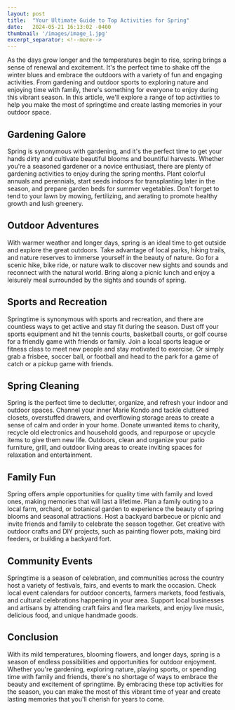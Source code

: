 ```yaml
---
layout: post
title:  "Your Ultimate Guide to Top Activities for Spring"
date:   2024-05-21 16:13:02 -0400
thumbnail: '/images/image_1.jpg'
excerpt_separator: <!--more-->
---
```

As the days grow longer and the temperatures begin to rise, spring brings a sense of renewal and excitement.<!--more--> It's the perfect time to shake off the winter blues and embrace the outdoors with a variety of fun and engaging activities. From gardening and outdoor sports to exploring nature and enjoying time with family, there's something for everyone to enjoy during this vibrant season. In this article, we'll explore a range of top activities to help you make the most of springtime and create lasting memories in your outdoor space.

## Gardening Galore
Spring is synonymous with gardening, and it's the perfect time to get your hands dirty and cultivate beautiful blooms and bountiful harvests. Whether you're a seasoned gardener or a novice enthusiast, there are plenty of gardening activities to enjoy during the spring months. Plant colorful annuals and perennials, start seeds indoors for transplanting later in the season, and prepare garden beds for summer vegetables. Don't forget to tend to your lawn by mowing, fertilizing, and aerating to promote healthy growth and lush greenery.

## Outdoor Adventures
With warmer weather and longer days, spring is an ideal time to get outside and explore the great outdoors. Take advantage of local parks, hiking trails, and nature reserves to immerse yourself in the beauty of nature. Go for a scenic hike, bike ride, or nature walk to discover new sights and sounds and reconnect with the natural world. Bring along a picnic lunch and enjoy a leisurely meal surrounded by the sights and sounds of spring.

## Sports and Recreation
Springtime is synonymous with sports and recreation, and there are countless ways to get active and stay fit during the season. Dust off your sports equipment and hit the tennis courts, basketball courts, or golf course for a friendly game with friends or family. Join a local sports league or fitness class to meet new people and stay motivated to exercise. Or simply grab a frisbee, soccer ball, or football and head to the park for a game of catch or a pickup game with friends.

## Spring Cleaning
Spring is the perfect time to declutter, organize, and refresh your indoor and outdoor spaces. Channel your inner Marie Kondo and tackle cluttered closets, overstuffed drawers, and overflowing storage areas to create a sense of calm and order in your home. Donate unwanted items to charity, recycle old electronics and household goods, and repurpose or upcycle items to give them new life. Outdoors, clean and organize your patio furniture, grill, and outdoor living areas to create inviting spaces for relaxation and entertainment.

## Family Fun
Spring offers ample opportunities for quality time with family and loved ones, making memories that will last a lifetime. Plan a family outing to a local farm, orchard, or botanical garden to experience the beauty of spring blooms and seasonal attractions. Host a backyard barbecue or picnic and invite friends and family to celebrate the season together. Get creative with outdoor crafts and DIY projects, such as painting flower pots, making bird feeders, or building a backyard fort.

## Community Events
Springtime is a season of celebration, and communities across the country host a variety of festivals, fairs, and events to mark the occasion. Check local event calendars for outdoor concerts, farmers markets, food festivals, and cultural celebrations happening in your area. Support local businesses and artisans by attending craft fairs and flea markets, and enjoy live music, delicious food, and unique handmade goods.

## Conclusion
With its mild temperatures, blooming flowers, and longer days, spring is a season of endless possibilities and opportunities for outdoor enjoyment. Whether you're gardening, exploring nature, playing sports, or spending time with family and friends, there's no shortage of ways to embrace the beauty and excitement of springtime. By embracing these top activities for the season, you can make the most of this vibrant time of year and create lasting memories that you'll cherish for years to come.

